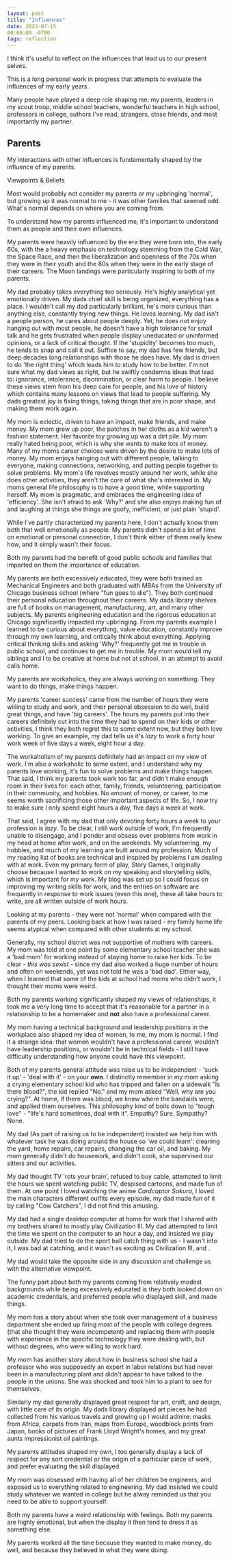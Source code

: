 ```yaml
---
layout: post
title: "Influences"
date: 2023-07-15
00:00:00 -0700
tags: reflection
---
```


I think it's useful to reflect on the influences that lead us to our present selves.

This is a long personal work in progress that attempts to evaluate the influences of my early years.

Many people have played a deep role shaping me: my parents, leaders in my scout troop, middle school teachers, wonderful teachers in high school, professors in college, authors I've read, strangers, close friends, and most importantly my partner.

## Parents

My interactions with other influences is fundamentally shaped by the influence of my parents.

Viewpoints & Beliefs

Most would probably not consider my parents or my upbringing 'normal', but growing up it was normal to me - it was other families that seemed odd. What's normal depends on where you are coming from.

To understand how my parents influenced me, it's important to understand them as people and their own influences.

My parents were heavily influenced by the era they were born into, the early 60s, with the a heavy emphasis on technology stemming from the Cold War, the Space Race, and then the liberalization and openness of the 70s when they were in their youth and the 80s when they were in the early stage of their careers. The Moon landings were particularly inspiring to both of my parents.  

My dad probably takes everything too seriously. He's highly analytical yet emotionally driven. My dads chief skill is being organized, everything has a place. I wouldn't call my dad particularly brilliant, he's more curious than anything else, constantly trying new things. He loves learning.  My dad isn't a people person, he cares about people deeply. Yet, he does not enjoy hanging out with most people, he doesn't have a high tolerance for small talk and he gets frustrated when people display uneducated or uninformed opinions, or a lack of critical thought. If the 'stupidity' becomes too much, he tends to snap and call it out. Suffice to say, my dad has few friends, but deep decades long relationships with those he does have. My dad is driven to do 'the right thing' which leads him to study how to be better. I'm not sure what my dad views as right, but he swiftly condemns ideas that lead to: ignorance, intolerance, discrimination, or clear harm to people. I believe these views stem from his deep care for people, and his love of history which contains many lessons on views that lead to people suffering. My dads greatest joy is fixing things, taking things that are in poor shape, and making them work again.

My mom is eclectic, driven to have an impact, make friends, and make money. My mom grew up poor, the patches in her cloths as a kid weren't a fashion statement. Her favorite toy growing up was a dirt pile. My mom really hated being poor, which is why she wants to make lots of money. Many of my moms career choices were driven by the desire to make lots of money. My mom enjoys hanging out with different people, talking to everyone, making connections, networking, and putting people together to solve problems. My mom's life revolves mostly around her work, while she does other activities, they aren't the core of what she's interested in. My moms general life philosophy is to have a good time, while supporting herself. My mom is pragmatic, and embraces the engineering idea of 'efficiency'. She isn't afraid to ask 'Why?' and she also enjoys making fun of and laughing at things she things are goofy, inefficient, or just plain 'stupid'.

While I've partly characterized my parents here, I don't actually know them both that well emotionally as people. My parents didn't spend a lot of time on emotional or personal connection, I don't think either of them really knew how, and it simply wasn't their focus.


Both my parents had the benefit of good public schools and families that imparted on them the importance of education.

My parents are both excessively educated, they were both trained as Mechanical Engineers and both graduated with MBAs from the University of Chicago business school (where "fun goes to die"). They both continued their personal education throughout their careers. My dads library shelves are full of books on management, manufacturing, art, and many other subjects. My parents engineering education and the rigorous education at Chicago significantly impacted my upbringing. From my parents example I learned to be curious about everything, value education, constantly improve through my own learning, and critically think about everything. Applying critical thinking skills and asking 'Why?' frequently got me in trouble in public school, and continues to get me in trouble. My mom would tell my siblings and I to be creative at home but not at school, in an attempt to avoid calls home.

My parents are workaholics, they are always working on something. They want to do things, make things happen.

My parents 'career success' came from the number of hours they were willing to study and work, and their personal obsession to do well, build great things, and have 'big careers'. The hours my parents put into their careers definitely cut into the time they had to spend on their kids or other activities, I think they both regret this to some extent now, but they both love working. To give an example, my dad tells us it's _lazy_ to work a forty hour work week of five days a week, eight hour a day.

The workaholism of my parents definitely had an impact on my view of work. I'm also a workaholic to some extent, and I understand why my parents love working, it's fun to solve problems and make things happen. That said, I think my parents took work too far, and didn't make enough room in their lives for: each other, family, friends, volunteering, participation in their community, and hobbies. No amount of money, or career, to me seems worth sacrificing those other important aspects of life. So, I now try to make sure I only spend eight hours a day, five days a week at work.

That said, I agree with my dad that only devoting forty hours a week to your profession is _lazy_. To be clear, I still work outside of work, I'm frequently unable to disengage, and I ponder and obsess over problems from work in my head at home after work, and on the weekends. My volunteering, my hobbies, and much of my learning are built around my profession. Much of my reading list of books are technical and inspired by problems I am dealing with at work. Even my primary form of play, Story Games, I originally choose because I wanted to work on my speaking and storytelling skills, which is important for my work. My blog was set up so I could focus on improving my writing skills for work, and the entries on software are frequently in response to work issues (even this one), these all take hours to write, are all written outside of work hours.

Looking at my parents - they were not 'normal' when compared with the parents of my peers. Looking back at how I was raised - my family home life seems atypical when compared with other students at my school.

Generally, my school district was not supportive of mothers with careers. My mom was told at one point by some elementary school teacher she was a 'bad mom' for working instead of staying home to raise her kids. To be clear - _this was sexist_ - since my dad also worked a huge number of hours and often on weekends, yet was not told he was a 'bad dad'. Either way, when I learned that some of the kids at school had moms who didn't work, I thought their moms were weird.

Both my parents working significantly shaped my views of relationships, it took me a very long time to accept that it's reasonable for a partner in a relationship to be a homemaker and __not__ also have a professional career.

My mom having a technical background and leadership positions in the workplace also shaped my idea of women, to me, my mom is normal. I find it a strange idea: that women wouldn't have a professional career, wouldn't have leadership positions, or wouldn't be in technical fields - I still have difficulty understanding how anyone could have this viewpoint.

Both of my parents general attitude was raise us to be independent - 'suck it up' - 'deal with it' - on your __own__. I distinctly remember in my mom asking a crying elementary school  kid who has tripped and fallen on a sidewalk "Is there blood?", the kid replied "No." and my mom asked "Well, why are you crying?". At home, if there was blood, we knew where the bandaids were, and applied them ourselves. This philosophy kind of boils down to "tough love" - "life's hard sometimes, deal with it". Empathy? Sure. Sympathy? None.

My dad (As part of raising us to be independent) insisted we help him with whatever task he was doing around the house so 'we could learn': cleaning the yard, home repairs, car repairs, changing the car oil, and baking. My mom generally didn't do housework, and didn't cook, she supervised our sitters and our activities.

My dad thought TV 'rots your brain', refused to buy cable, attempted to limit the hours we spent watching public TV, despised cartoons, and made fun of them. At one point I loved watching the anime _Cardcaptor Sakura_, I loved the main characters different outfits every episode, my dad made fun of it by calling "Cow Catchers", I did not find this amusing.

My dad had a single desktop computer at home for work that I shared with my brothers shared to mostly play Civilization III. My dad attempted to limit the time we spent on the computer to an hour a day, and insisted we play outside. My dad tried to do the sport ball catch thing with us - I wasn't into it, I was bad at catching, and it wasn't as exciting as Civilization III, and .


My dad would take the opposite side in any discussion and challenge us with the alternative viewpoint.

The funny part about both my parents coming from relatively modest backgrounds while being excessively educated is they both looked down on academic credentials, and preferred people who displayed skill, and made things.

My mom has a story about when she took over management of a business department she ended up firing most of the people with college degrees (that she thought they were incompetent) and replacing them with people with experience in the specific technology they were dealing with, but without degrees, who were willing to work hard.

My mom has another story about how in business school she had a professor who was supposedly an expert in labor relations but had never been in a manufacturing plant and didn't appear to have talked to the people in the unions. She was shocked and took him to a plant to see for themselves.

Similarly my dad generally displayed great respect for art, craft, and design, with little care of its origin. My dads library displayed art pieces he had collected from his various travels and growing up I would admire: masks from Africa, carpets from Iran, maps from Europe, woodblock prints from Japan, books of pictures of Frank Lloyd Wright's homes, and my great aunts impressionist oil paintings.

My parents attitudes shaped my own, I too generally display a lack of respect for any sort credential or the origin of a particular piece of work, and prefer evaluating the skill displayed.

My mom was obsessed with having all of her children be engineers, and exposed us to everything related to engineering. My dad insisted we could study whatever we wanted in college but he alway reminded us that you need to be able to support yourself.


Both my parents have a weird relationship with feelings. Both my parents are highly emotional, but when the display it then tend to dress it as something else.

My parents worked all the time because they wanted to make money, do well, and because they believed in what they were doing.
